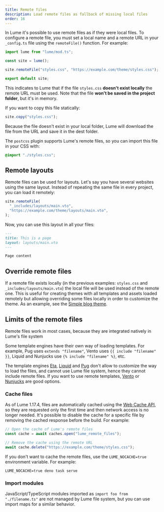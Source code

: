 ```yaml
---
title: Remote files
description: Load remote files as fallback of missing local files
order: 16
---
```


In Lume it's possible to use remote files as if they were local files. To
configure a remote file, you must set a local name and a remote URL in your
`_config.ts` file using the `remoteFile()` function. For example:

```ts
import lume from "lume/mod.ts";

const site = lume();

site.remoteFile("styles.css", "https://example.com/theme/styles.css");

export default site;
```

This indicates to Lume that if the file `styles.css` **doesn't exist locally**
the remote URL must be used. Note that the file **won't be saved in the project
folder**, but it's in memory.

If you want to copy this file statically:

```js
site.copy("styles.css");
```

Because the file doesn't exist in your local folder, Lume will download the file
from the URL and save it in the dest folder.

The `postcss` plugin supports Lume's remote files, so you can import this file
in your CSS with:

```css
@import "./styles.css";
```

## Remote layouts

Remote files can be used for layouts. Let's say you have several websites using
the same layout. Instead of repeating the same file in every project, you can
load it remotely:

```ts
site.remoteFile(
  "_includes/layouts/main.vto",
  "https://example.com/theme/layouts/main.vto",
);
```

Now, you can use this layout in all your files:

```md
---
title: This is a page
layout: layouts/main.vto
---

Page content
```

## Override remote files

If a remote file exists locally (in the previous examples: `styles.css` and
`_includes/layouts/main.vto`) the local file will be used instead of the remote
one. This is useful for creating themes with all templates and assets loaded
remotely but allowing overriding some files locally in order to customize the
theme. As an example, see the
[Simple blog theme](https://github.com/lumeland/theme-simple-blog).

## Limits of the remote files

Remote files work in most cases, because they are integrated natively in Lume's
file system

Some template engines have their own way of loading templates. For example, Pug
uses `extends "filename"`, Vento uses `{{ include "filename" }}`, Liquid and
Nunjucks use `{% include "filename" %}`, etc.

The template engines [Eta](../../plugins/eta.md),
[Liquid](../../plugins/liquid.md) and [Pug](../../plugins/pug.md) don't allow to
customize the way to load the files, and cannot use Lume file system, hence they
cannot include remote files. If you want to use remote templates,
[Vento](../../plugins/vento.md) or [Nunjucks](../../plugins/nunjucks.md) are
good options.

### Cache files

As of Lume 1.17.4, files are automatically cached using the
[Web Cache API](https://developer.mozilla.org/en-US/docs/Web/API/Cache), so they
are requested only the first time and then network access is no longer needed.
It's possible to disable the cache for a specific file by removing the cached
response before the build. For example:

```ts
// Open the cache of Lume's remote files
const cache = await caches.open("lume_remote_files");

// Remove the cache using the remote URL
await cache.delete("https://example.com/theme/styles.css");
```

If you don't want to cache the remote files, use the `LUME_NOCACHE=true`
environment variable. For example:

```
LUME_NOCACHE=true deno task serve
```

### Import modules

JavaScript/TypeScript modules imported as `import foo from "./filename.ts"` are
not managed by Lume file system, but you can use import maps for a similar
behavior.

